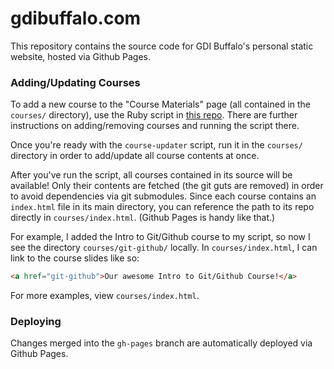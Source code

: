 # gdibuffalo.com
This repository contains the source code for GDI Buffalo's personal static website, hosted via Github Pages.

### Adding/Updating Courses
To add a new course to the "Course Materials" page (all contained in the `courses/` directory), use the Ruby script in [this repo](https://github.com/gdibuffalo/course-updater). There are further instructions on adding/removing courses and running the script there.

Once you're ready with the `course-updater` script, run it in the `courses/` directory in order to add/update all course contents at once.

After you've run the script, all courses contained in its source will be available! Only their contents are fetched (the git guts are removed) in order to avoid dependencies via git submodules. Since each course contains an `index.html` file in its main directory, you can reference the path to its repo directly in `courses/index.html`. (Github Pages is handy like that.)

For example, I added the Intro to Git/Github course to my script, so now I see the directory `courses/git-github/` locally. In `courses/index.html`, I can link to the course slides like so:

```html
<a href="git-github">Our awesome Intro to Git/Github Course!</a>
```
For more examples, view `courses/index.html`.

### Deploying
Changes merged into the `gh-pages` branch are automatically deployed via Github Pages.
